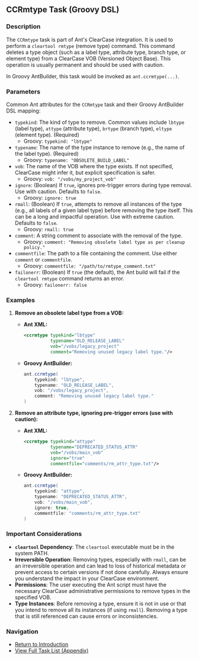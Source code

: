 ## CCRmtype Task (Groovy DSL)

### Description

The `CCRmtype` task is part of Ant's ClearCase integration. It is used to perform a `cleartool rmtype` (remove type) command. This command deletes a type object (such as a label type, attribute type, branch type, or element type) from a ClearCase VOB (Versioned Object Base). This operation is usually permanent and should be used with caution.

In Groovy AntBuilder, this task would be invoked as `ant.ccrmtype(...)`.

### Parameters

Common Ant attributes for the `CCRmtype` task and their Groovy AntBuilder DSL mapping:

*   `typekind`: The kind of type to remove. Common values include `lbtype` (label type), `attype` (attribute type), `brtype` (branch type), `eltype` (element type). (Required)
    *   Groovy: `typekind: "lbtype"`
*   `typename`: The name of the type instance to remove (e.g., the name of the label type). (Required)
    *   Groovy: `typename: "OBSOLETE_BUILD_LABEL"`
*   `vob`: The name of the VOB where the type exists. If not specified, ClearCase might infer it, but explicit specification is safer.
    *   Groovy: `vob: "/vobs/my_project_vob"`
*   `ignore`: (Boolean) If `true`, ignores pre-trigger errors during type removal. Use with caution. Defaults to `false`.
    *   Groovy: `ignore: true`
*   `rmall`: (Boolean) If `true`, attempts to remove all instances of the type (e.g., all labels of a given label type) before removing the type itself. This can be a long and impactful operation. Use with extreme caution. Defaults to `false`.
    *   Groovy: `rmall: true`
*   `comment`: A string comment to associate with the removal of the type.
    *   Groovy: `comment: "Removing obsolete label type as per cleanup policy."`
*   `commentfile`: The path to a file containing the comment. Use either `comment` or `commentfile`.
    *   Groovy: `commentfile: "/path/to/rmtype_comment.txt"`
*   `failonerr`: (Boolean) If `true` (the default), the Ant build will fail if the `cleartool rmtype` command returns an error.
    *   Groovy: `failonerr: false`

### Examples

1.  **Remove an obsolete label type from a VOB:**

    *   **Ant XML:**
        ```xml
        <ccrmtype typekind="lbtype"
                  typename="OLD_RELEASE_LABEL"
                  vob="/vobs/legacy_project"
                  comment="Removing unused legacy label type."/>
        ```
    *   **Groovy AntBuilder:**
        ```groovy
        ant.ccrmtype(
            typekind: "lbtype",
            typename: "OLD_RELEASE_LABEL",
            vob: "/vobs/legacy_project",
            comment: "Removing unused legacy label type."
        )
        ```

2.  **Remove an attribute type, ignoring pre-trigger errors (use with caution):**

    *   **Ant XML:**
        ```xml
        <ccrmtype typekind="attype"
                  typename="DEPRECATED_STATUS_ATTR"
                  vob="/vobs/main_vob"
                  ignore="true"
                  commentfile="comments/rm_attr_type.txt"/>
        ```
    *   **Groovy AntBuilder:**
        ```groovy
        ant.ccrmtype(
            typekind: "attype",
            typename: "DEPRECATED_STATUS_ATTR",
            vob: "/vobs/main_vob",
            ignore: true,
            commentfile: "comments/rm_attr_type.txt"
        )
        ```

### Important Considerations

*   **`cleartool` Dependency**: The `cleartool` executable must be in the system PATH.
*   **Irreversible Operation**: Removing types, especially with `rmall`, can be an irreversible operation and can lead to loss of historical metadata or prevent access to certain versions if not done carefully. Always ensure you understand the impact in your ClearCase environment.
*   **Permissions**: The user executing the Ant script must have the necessary ClearCase administrative permissions to remove types in the specified VOB.
*   **Type Instances**: Before removing a type, ensure it is not in use or that you intend to remove all its instances (if using `rmall`). Removing a type that is still referenced can cause errors or inconsistencies.

### Navigation

*   [Return to Introduction](00-Introduction_Groovy_Ant_Manual.md)
*   [View Full Task List (Appendix)](Appendix_A_Ant_XML_to_Groovy_Mapping.md)
